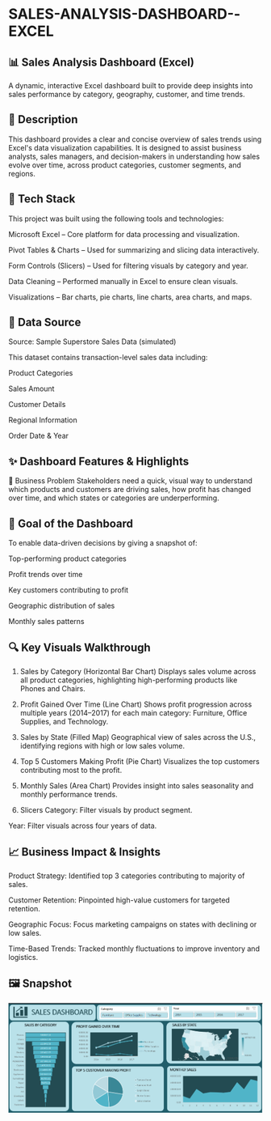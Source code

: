 # SALES-ANALYSIS-DASHBOARD--EXCEL
## 📊 Sales Analysis Dashboard (Excel)
A dynamic, interactive Excel dashboard built to provide deep insights into sales performance by category, geography, customer, and time trends.

## 📌 Description
This dashboard provides a clear and concise overview of sales trends using Excel's data visualization capabilities. It is designed to assist business analysts, sales managers, and decision-makers in understanding how sales evolve over time, across product categories, customer segments, and regions.

## 🧰 Tech Stack
This project was built using the following tools and technologies:

Microsoft Excel – Core platform for data processing and visualization.

Pivot Tables & Charts – Used for summarizing and slicing data interactively.

Form Controls (Slicers) – Used for filtering visuals by category and year.

Data Cleaning – Performed manually in Excel to ensure clean visuals.

Visualizations – Bar charts, pie charts, line charts, area charts, and maps.

## 📂 Data Source
Source: Sample Superstore Sales Data (simulated)

This dataset contains transaction-level sales data including:

Product Categories

Sales Amount

Customer Details

Regional Information

Order Date & Year

## ✨ Dashboard Features & Highlights
🧩 Business Problem
Stakeholders need a quick, visual way to understand which products and customers are driving sales, how profit has changed over time, and which states or categories are underperforming.

## 🎯 Goal of the Dashboard
To enable data-driven decisions by giving a snapshot of:

Top-performing product categories

Profit trends over time

Key customers contributing to profit

Geographic distribution of sales

Monthly sales patterns

## 🔍 Key Visuals Walkthrough
1. Sales by Category (Horizontal Bar Chart)
Displays sales volume across all product categories, highlighting high-performing products like Phones and Chairs.

2. Profit Gained Over Time (Line Chart)
Shows profit progression across multiple years (2014–2017) for each main category: Furniture, Office Supplies, and Technology.

3. Sales by State (Filled Map)
Geographical view of sales across the U.S., identifying regions with high or low sales volume.

4. Top 5 Customers Making Profit (Pie Chart)
Visualizes the top customers contributing most to the profit.

5. Monthly Sales (Area Chart)
Provides insight into sales seasonality and monthly performance trends.

6. Slicers
Category: Filter visuals by product segment.

Year: Filter visuals across four years of data.

## 📈 Business Impact & Insights
Product Strategy: Identified top 3 categories contributing to majority of sales.

Customer Retention: Pinpointed high-value customers for targeted retention.

Geographic Focus: Focus marketing campaigns on states with declining or low sales.

Time-Based Trends: Tracked monthly fluctuations to improve inventory and logistics.

## 🖼️ Snapshot

![Dashboard Snapshot](SNAPSHOT%20OF%20DASHBOARD.png)
